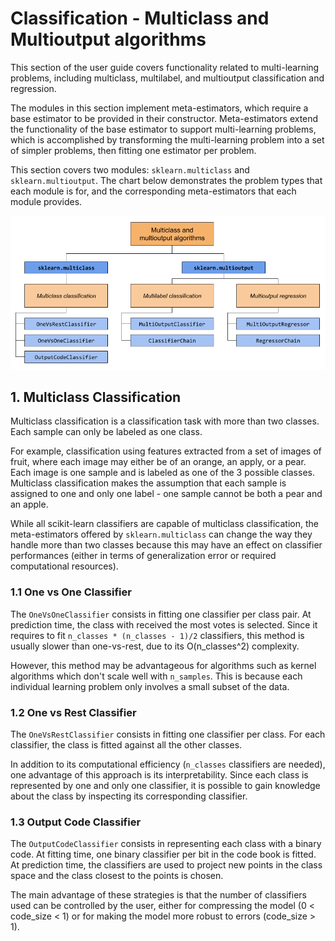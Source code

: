 # Classification - Multiclass and Multioutput algorithms
This section of the user guide covers functionality related to multi-learning problems, including multiclass, multilabel, and multioutput classification and regression.

The modules in this section implement meta-estimators, which require a base estimator to be provided in their constructor. Meta-estimators extend the functionality of the base estimator to support multi-learning problems, which is accomplished by transforming the multi-learning problem into a set of simpler problems, then fitting one estimator per problem.

This section covers two modules: `sklearn.multiclass` and `sklearn.multioutput`. The chart below demonstrates the problem types that each module is for, and the corresponding meta-estimators that each module provides.

![Multi-learning-image](../images/multi_learning_chart.png)

## 1. Multiclass Classification
Multiclass classification is a classification task with more than two classes. Each sample can only be labeled as one class.

For example, classification using features extracted from a set of images of fruit, where each image may either be of an orange, an apply, or a pear. Each image is one sample and is labeled as one of the 3 possible classes. Multiclass classification makes the assumption that each sample is assigned to one and only one label - one sample cannot be both a pear and an apple.

While all scikit-learn classifiers are capable of multiclass classification, the meta-estimators offered by `sklearn.multiclass` can change the way they handle more than two classes because this may have an effect on classifier performances (either in terms of generalization error or required computational resources).

### 1.1 One vs One Classifier
The `OneVsOneClassifier` consists in fitting one classifier per class pair. At prediction time, the class with received the most votes is selected. Since it requires to fit `n_classes * (n_classes - 1)/2` classifiers, this method is usually slower than one-vs-rest, due to its O(n_classes^2) complexity. 

However, this method may be advantageous for algorithms such as kernel algorithms which don't scale well with `n_samples`. This is because each individual learning problem only involves a small subset of the data.

### 1.2 One vs Rest Classifier
The `OneVsRestClassifier` consists in fitting one classifier per class. For each classifier, the class is fitted against all the other classes. 

In addition to its computational efficiency (`n_classes` classifiers are needed), one advantage of this approach is its interpretability. Since each class is represented by one and only one classifier, it is possible to gain knowledge about the class by inspecting its corresponding classifier.

### 1.3 Output Code Classifier
The `OutputCodeClassifier` consists in representing each class with a binary code. At fitting time, one binary classifier per bit in the code book is fitted. At prediction time, the classifiers are used to project new points in the class space and the class closest to the points is chosen.

The main advantage of these strategies is that the number of classifiers used can be controlled by the user, either for compressing the model (0 < code_size < 1) or for making the model more robust to errors (code_size > 1).
